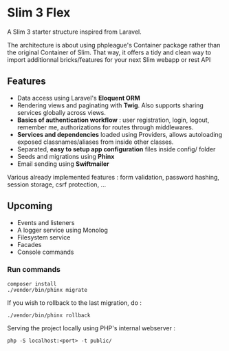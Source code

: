# Slim 3 Flex

A Slim 3 starter structure inspired from Laravel. 

The architecture is about using phpleague's Container package rather than the original Container of Slim. That way, it offers a tidy and clean way to import additionnal bricks/features for your next Slim webapp or rest API

## Features

- Data access using Laravel's **Eloquent ORM**
- Rendering views and paginating with **Twig**. Also supports sharing services globally across views.
- **Basics of authentication workflow** : user registration, login, logout, remember me, authorizations for routes through middlewares.
- **Services and dependencies** loaded using Providers, allows autoloading exposed classnames/aliases from inside other classes.
- Separated, **easy to setup app configuration** files inside config/ folder 
- Seeds and migrations using **Phinx**
- Email sending using **Swiftmailer**

Various already implemented features : form validation, password hashing, session storage, csrf protection, ...

## Upcoming 

- Events and listeners
- A logger service using Monolog
- Filesystem service
- Facades
- Console commands

### Run commands

    composer install
    ./vendor/bin/phinx migrate

If you wish to rollback to the last migration, do :

    ./vendor/bin/phinx rollback

Serving the project locally using PHP's internal webserver :

    php -S localhost:<port> -t public/
